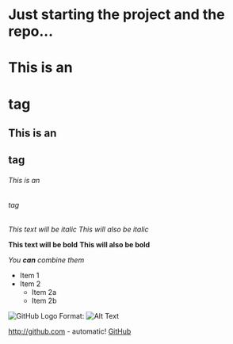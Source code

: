 
# Just starting the project and the repo...

# This is an <h1> tag
## This is an <h2> tag
###### This is an <h6> tag

*This text will be italic*
_This will also be italic_

**This text will be bold**
__This will also be bold__

_You **can** combine them_


* Item 1
* Item 2
  * Item 2a
  * Item 2b
  
![GitHub Logo](/images/FrontPage2.png)
Format: ![Alt Text](url)

http://github.com - automatic!
[GitHub](http://github.com)

